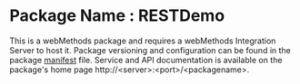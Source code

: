# Package Name : RESTDemo
This is a webMethods package and requires a webMethods Integration Server to host it. Package versioning and configuration can be found in the package [manifest](./RESTDemo/manifest.v3) file. Service and API documentation is available on the package's home page http://&lt;server&gt;:&lt;port&gt;/&lt;packagename>.